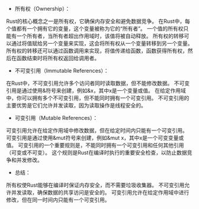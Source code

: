 - 所有权（Ownership）：

Rust的核心概念之一是所有权，它确保内存安全和避免数据竞争。
在Rust中，每个值都有一个拥有它的变量，这个变量被称为它的“所有者”。
一个值的所有权只能有一个所有者，当所有者超出作用域时，该值将被自动释放。
所有权的转移可以通过将值赋给另一个变量来实现，这会将所有权从一个变量转移到另一个变量。
所有权的转移还可以通过函数调用来实现，将值传递给函数，函数获得所有权，然后在函数结束时将所有权返回给调用者。

- 不可变引用（Immutable References）：

在Rust中，不可变引用允许多个访问者同时读取数据，但不能修改数据。
不可变引用是通过使用&符号来创建，例如&x，其中x是一个变量或值。
在给定作用域中，你可以拥有多个不可变引用，但不能同时拥有一个可变引用。
不可变引用的主要优势是它们允许并发读取，因为读取操作是线程安全的。

- 可变引用（Mutable References）：

可变引用允许在给定作用域中修改数据，但在给定时间内只能有一个可变引用。
可变引用是通过使用&mut符号来创建，例如&mut x，其中x是一个可变变量或值。
可变引用的一个重要规则是，不能同时拥有一个可变引用和任何其他引用（可变或不可变）。
这个规则是Rust在编译时执行的重要安全检查，以防止数据竞争和并发修改。

- 总结：

所有权使Rust能够在编译时保证内存安全，而不需要垃圾收集器。
不可变引用允许并发读取，确保数据的共享访问是安全的。
可变引用允许在给定作用域中进行修改，但在同一时间内只能有一个可变引用。
